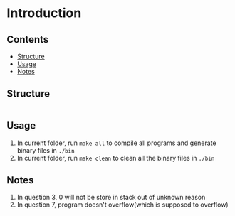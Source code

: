 # Introduction

## Contents

- [Structure](#Structure)
- [Usage](#Usage)
- [Notes](#Notes)

## Structure

```
```

## Usage

1. In current folder, run `make all` to compile all programs and generate binary files in `./bin`  
2. In current folder, run `make clean` to clean all the binary files in `./bin`  
 
## Notes

1. In question 3, 0 will not be store in stack out of unknown reason  
2. In question 7, program doesn't overflow(which is supposed to overflow)  
